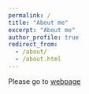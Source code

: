 ```yaml
---
permalink: /
title: "About me"
excerpt: "About me"
author_profile: true
redirect_from:
  - /about/
  - /about.html
---
```


Please go to [webpage](https://web.iitd.ac.in/~cez177518)

